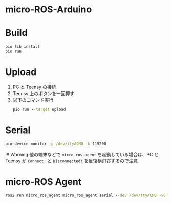# micro-ROS-Arduino

# Build
``` cmd
pio lib install
pio run
```
# Upload
1. PC と Teensy の接続
2. Teensy 上のボタンを一回押す
3. 以下のコマンド実行
    ``` cmd
    pio run --target upload
    ```

# Serial
``` cmd
pio device monitor -p /dev/ttyACM0 -b 115200
```

!!! Warning
    他の端末などで `micro_ros_agent` を起動している場合は、PC と Teensy が `Connect!` と `Disconnected!` を反復横飛びするので注意

# micro-ROS Agent
``` cmd
ros2 run micro_ros_agent micro_ros_agent serial --dev /dev/ttyACM0 -v6
```

